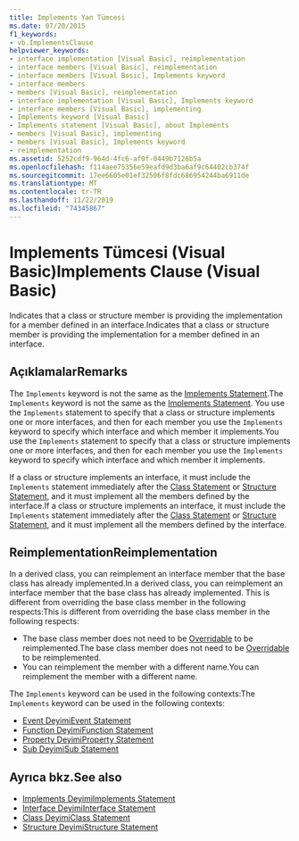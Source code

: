 ```yaml
---
title: Implements Yan Tümcesi
ms.date: 07/20/2015
f1_keywords:
- vb.ImplementsClause
helpviewer_keywords:
- interface implementation [Visual Basic], reimplementation
- interface members [Visual Basic], reimplementation
- interface members [Visual Basic], Implements keyword
- interface members
- members [Visual Basic], reimplementation
- interface implementation [Visual Basic], Implements keyword
- interface members [Visual Basic], implementing
- Implements keyword [Visual Basic]
- Implements statement [Visual Basic], about Implements
- members [Visual Basic], implementing
- members [Visual Basic], Implements keyword
- reimplementation
ms.assetid: 5252cdf9-964d-4fc6-af0f-0449b7126b5a
ms.openlocfilehash: f114aee75356e59eafd9d3ba6af9c64402cb374f
ms.sourcegitcommit: 17ee6605e01ef32506f8fdc686954244ba6911de
ms.translationtype: MT
ms.contentlocale: tr-TR
ms.lasthandoff: 11/22/2019
ms.locfileid: "74345867"
---
```

# <a name="implements-clause-visual-basic"></a><span data-ttu-id="c908c-102">Implements Tümcesi (Visual Basic)</span><span class="sxs-lookup"><span data-stu-id="c908c-102">Implements Clause (Visual Basic)</span></span>
<span data-ttu-id="c908c-103">Indicates that a class or structure member is providing the implementation for a member defined in an interface.</span><span class="sxs-lookup"><span data-stu-id="c908c-103">Indicates that a class or structure member is providing the implementation for a member defined in an interface.</span></span>  
  
## <a name="remarks"></a><span data-ttu-id="c908c-104">Açıklamalar</span><span class="sxs-lookup"><span data-stu-id="c908c-104">Remarks</span></span>  
<span data-ttu-id="c908c-105">The `Implements` keyword is not the same as the [Implements Statement](../../../visual-basic/language-reference/statements/implements-statement.md).</span><span class="sxs-lookup"><span data-stu-id="c908c-105">The `Implements` keyword is not the same as the [Implements Statement](../../../visual-basic/language-reference/statements/implements-statement.md).</span></span> <span data-ttu-id="c908c-106">You use the `Implements` statement to specify that a class or structure implements one or more interfaces, and then for each member you use the `Implements` keyword to specify which interface and which member it implements.</span><span class="sxs-lookup"><span data-stu-id="c908c-106">You use the `Implements` statement to specify that a class or structure implements one or more interfaces, and then for each member you use the `Implements` keyword to specify which interface and which member it implements.</span></span>

<span data-ttu-id="c908c-107">If a class or structure implements an interface, it must include the `Implements` statement immediately after the [Class Statement](../../../visual-basic/language-reference/statements/class-statement.md) or [Structure Statement](../../../visual-basic/language-reference/statements/structure-statement.md), and it must implement all the members defined by the interface.</span><span class="sxs-lookup"><span data-stu-id="c908c-107">If a class or structure implements an interface, it must include the `Implements` statement immediately after the [Class Statement](../../../visual-basic/language-reference/statements/class-statement.md) or [Structure Statement](../../../visual-basic/language-reference/statements/structure-statement.md), and it must implement all the members defined by the interface.</span></span>

## <a name="reimplementation"></a><span data-ttu-id="c908c-108">Reimplementation</span><span class="sxs-lookup"><span data-stu-id="c908c-108">Reimplementation</span></span>  
<span data-ttu-id="c908c-109">In a derived class, you can reimplement an interface member that the base class has already implemented.</span><span class="sxs-lookup"><span data-stu-id="c908c-109">In a derived class, you can reimplement an interface member that the base class has already implemented.</span></span> <span data-ttu-id="c908c-110">This is different from overriding the base class member in the following respects:</span><span class="sxs-lookup"><span data-stu-id="c908c-110">This is different from overriding the base class member in the following respects:</span></span>

- <span data-ttu-id="c908c-111">The base class member does not need to be [Overridable](../../../visual-basic/language-reference/modifiers/overridable.md) to be reimplemented.</span><span class="sxs-lookup"><span data-stu-id="c908c-111">The base class member does not need to be [Overridable](../../../visual-basic/language-reference/modifiers/overridable.md) to be reimplemented.</span></span>
- <span data-ttu-id="c908c-112">You can reimplement the member with a different name.</span><span class="sxs-lookup"><span data-stu-id="c908c-112">You can reimplement the member with a different name.</span></span>

<span data-ttu-id="c908c-113">The `Implements` keyword can be used in the following contexts:</span><span class="sxs-lookup"><span data-stu-id="c908c-113">The `Implements` keyword can be used in the following contexts:</span></span>

- [<span data-ttu-id="c908c-114">Event Deyimi</span><span class="sxs-lookup"><span data-stu-id="c908c-114">Event Statement</span></span>](../../../visual-basic/language-reference/statements/event-statement.md)
- [<span data-ttu-id="c908c-115">Function Deyimi</span><span class="sxs-lookup"><span data-stu-id="c908c-115">Function Statement</span></span>](../../../visual-basic/language-reference/statements/function-statement.md)
- [<span data-ttu-id="c908c-116">Property Deyimi</span><span class="sxs-lookup"><span data-stu-id="c908c-116">Property Statement</span></span>](../../../visual-basic/language-reference/statements/property-statement.md)
- [<span data-ttu-id="c908c-117">Sub Deyimi</span><span class="sxs-lookup"><span data-stu-id="c908c-117">Sub Statement</span></span>](../../../visual-basic/language-reference/statements/sub-statement.md)  
  
## <a name="see-also"></a><span data-ttu-id="c908c-118">Ayrıca bkz.</span><span class="sxs-lookup"><span data-stu-id="c908c-118">See also</span></span>

- [<span data-ttu-id="c908c-119">Implements Deyimi</span><span class="sxs-lookup"><span data-stu-id="c908c-119">Implements Statement</span></span>](../../../visual-basic/language-reference/statements/implements-statement.md)
- [<span data-ttu-id="c908c-120">Interface Deyimi</span><span class="sxs-lookup"><span data-stu-id="c908c-120">Interface Statement</span></span>](../../../visual-basic/language-reference/statements/interface-statement.md)
- [<span data-ttu-id="c908c-121">Class Deyimi</span><span class="sxs-lookup"><span data-stu-id="c908c-121">Class Statement</span></span>](../../../visual-basic/language-reference/statements/class-statement.md)
- [<span data-ttu-id="c908c-122">Structure Deyimi</span><span class="sxs-lookup"><span data-stu-id="c908c-122">Structure Statement</span></span>](../../../visual-basic/language-reference/statements/structure-statement.md)
